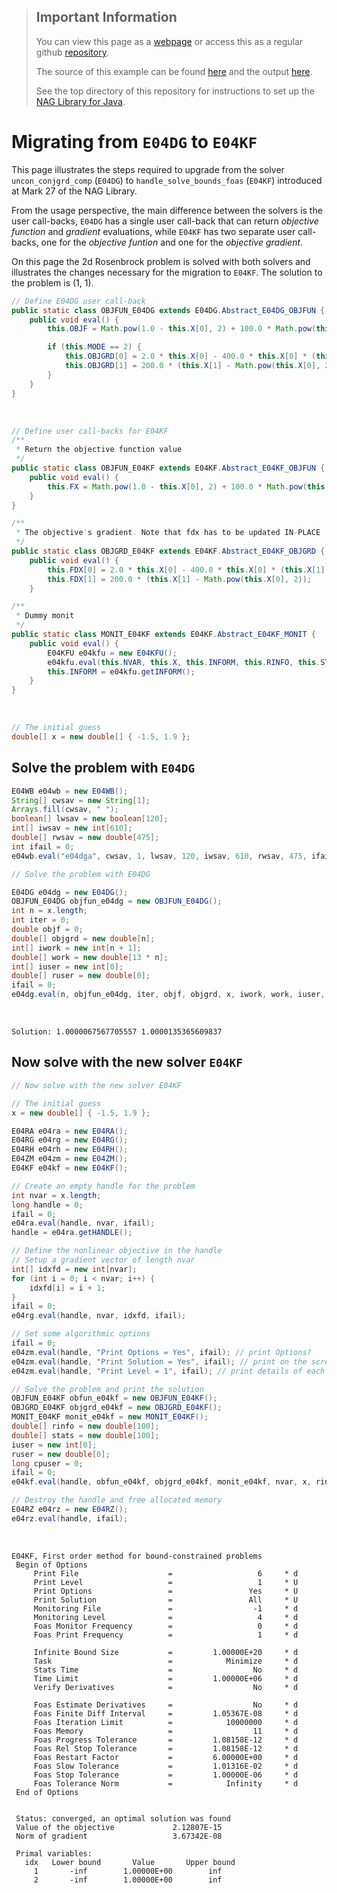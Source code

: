 > ## Important Information
> You can view this page as a [webpage](https://numericalalgorithmsgroup.github.io/NAGJavaExamples/FOAS/migration) or access this as a regular github [repository](https://github.com/numericalalgorithmsgroup/NAGJavaExamples/tree/main/FOAS/migration).
>
> The source of this example can be found [here](https://numericalalgorithmsgroup.github.io/NAGJavaExamples/FOAS/migration/Migration_E04DG_E04KF.java) and the output [here](https://github.com/numericalalgorithmsgroup/NAGJavaExamples/tree/main/FOAS/migration/output.txt).
>
> See the top directory of this repository for instructions to set up the [NAG Library for Java](https://github.com/numericalalgorithmsgroup/NAGJavaExamples).

# Migrating from `E04DG` to `E04KF`

This page illustrates the steps required to upgrade from the solver `uncon_conjgrd_comp` (`E04DG`) to `handle_solve_bounds_foas` (`E04KF`) introduced at Mark 27 of the NAG Library.

From the usage perspective, the main difference between the solvers is the user call-backs,
`E04DG` has a single user call-back that can return *objective 
function* and *gradient* evaluations, while `E04KF` has two separate user call-backs, 
one for the *objective funtion* and one for the *objective gradient*.

On this page the 2d Rosenbrock problem is solved with both solvers and illustrates the changes necessary for the migration to `E04KF`. The solution to the problem is (1, 1).

```java
// Define E04DG user call-back
public static class OBJFUN_E04DG extends E04DG.Abstract_E04DG_OBJFUN {
    public void eval() {
        this.OBJF = Math.pow(1.0 - this.X[0], 2) + 100.0 * Math.pow(this.X[1] - Math.pow(this.X[0], 2), 2);

        if (this.MODE == 2) {
            this.OBJGRD[0] = 2.0 * this.X[0] - 400.0 * this.X[0] * (this.X[1] - Math.pow(this.X[0], 2)) - 2.0;
            this.OBJGRD[1] = 200.0 * (this.X[1] - Math.pow(this.X[0], 2));
        }
    }
}
```

</br>

```java
// Define user call-backs for E04KF
/**
 * Return the objective function value
 */
public static class OBJFUN_E04KF extends E04KF.Abstract_E04KF_OBJFUN {
    public void eval() {
        this.FX = Math.pow(1.0 - this.X[0], 2) + 100.0 * Math.pow(this.X[1] - Math.pow(this.X[0], 2), 2);
    }
}

/**
 * The objective's gradient. Note that fdx has to be updated IN-PLACE
 */
public static class OBJGRD_E04KF extends E04KF.Abstract_E04KF_OBJGRD {
    public void eval() {
        this.FDX[0] = 2.0 * this.X[0] - 400.0 * this.X[0] * (this.X[1] - Math.pow(this.X[0], 2)) - 2.0;
        this.FDX[1] = 200.0 * (this.X[1] - Math.pow(this.X[0], 2));
    }

/**
 * Dummy monit
 */
public static class MONIT_E04KF extends E04KF.Abstract_E04KF_MONIT {
    public void eval() {
        E04KFU e04kfu = new E04KFU();
        e04kfu.eval(this.NVAR, this.X, this.INFORM, this.RINFO, this.STATS, this.IUSER, this.RUSER, this.CPUSER);
        this.INFORM = e04kfu.getINFORM();
    }
}
```

</br>

```java
// The initial guess
double[] x = new double[] { -1.5, 1.9 };
```

## Solve the problem with `E04DG`

```java
E04WB e04wb = new E04WB();
String[] cwsav = new String[1];
Arrays.fill(cwsav, " ");
boolean[] lwsav = new boolean[120];
int[] iwsav = new int[610];
double[] rwsav = new double[475];
int ifail = 0;
e04wb.eval("e04dga", cwsav, 1, lwsav, 120, iwsav, 610, rwsav, 475, ifail);

// Solve the problem with E04DG

E04DG e04dg = new E04DG();
OBJFUN_E04DG objfun_e04dg = new OBJFUN_E04DG();
int n = x.length;
int iter = 0;
double objf = 0;
double[] objgrd = new double[n];
int[] iwork = new int[n + 1];
double[] work = new double[13 * n];
int[] iuser = new int[0];
double[] ruser = new double[0];
ifail = 0;
e04dg.eval(n, objfun_e04dg, iter, objf, objgrd, x, iwork, work, iuser, ruser, lwsav, iwsav, rwsav, ifail);
```

</br>

```
Solution: 1.0000067567705557 1.0000135365609837
```

## Now solve with the new solver `E04KF`

```java
// Now solve with the new solver E04KF

// The initial guess
x = new double[] { -1.5, 1.9 };

E04RA e04ra = new E04RA();
E04RG e04rg = new E04RG();
E04RH e04rh = new E04RH();
E04ZM e04zm = new E04ZM();
E04KF e04kf = new E04KF();

// Create an empty handle for the problem
int nvar = x.length;
long handle = 0;
ifail = 0;
e04ra.eval(handle, nvar, ifail);
handle = e04ra.getHANDLE();

// Define the nonlinear objective in the handle
// Setup a gradient vector of length nvar
int[] idxfd = new int[nvar];
for (int i = 0; i < nvar; i++) {
    idxfd[i] = i + 1;
}
ifail = 0;
e04rg.eval(handle, nvar, idxfd, ifail);

// Set some algorithmic options
ifail = 0;
e04zm.eval(handle, "Print Options = Yes", ifail); // print Options?
e04zm.eval(handle, "Print Solution = Yes", ifail); // print on the screen the solution point X
e04zm.eval(handle, "Print Level = 1", ifail); // print details of each iteration (screen)

// Solve the problem and print the solution
OBJFUN_E04KF obfun_e04kf = new OBJFUN_E04KF();
OBJGRD_E04KF objgrd_e04kf = new OBJGRD_E04KF();
MONIT_E04KF monit_e04kf = new MONIT_E04KF();
double[] rinfo = new double[100];
double[] stats = new double[100];
iuser = new int[0];
ruser = new double[0];
long cpuser = 0;
ifail = 0;
e04kf.eval(handle, obfun_e04kf, objgrd_e04kf, monit_e04kf, nvar, x, rinfo, stats, iuser, ruser, cpuser, ifail);

// Destroy the handle and free allocated memory
E04RZ e04rz = new E04RZ();
e04rz.eval(handle, ifail);
```

</br>

```
E04KF, First order method for bound-constrained problems                       
 Begin of Options                                                               
     Print File                    =                   6     * d                
     Print Level                   =                   1     * U                
     Print Options                 =                 Yes     * U                
     Print Solution                =                 All     * U                
     Monitoring File               =                  -1     * d                
     Monitoring Level              =                   4     * d                
     Foas Monitor Frequency        =                   0     * d                
     Foas Print Frequency          =                   1     * d                
 
     Infinite Bound Size           =         1.00000E+20     * d                
     Task                          =            Minimize     * d                
     Stats Time                    =                  No     * d                
     Time Limit                    =         1.00000E+06     * d                
     Verify Derivatives            =                  No     * d                
 
     Foas Estimate Derivatives     =                  No     * d                
     Foas Finite Diff Interval     =         1.05367E-08     * d                
     Foas Iteration Limit          =            10000000     * d                
     Foas Memory                   =                  11     * d                
     Foas Progress Tolerance       =         1.08158E-12     * d                
     Foas Rel Stop Tolerance       =         1.08158E-12     * d                
     Foas Restart Factor           =         6.00000E+00     * d                
     Foas Slow Tolerance           =         1.01316E-02     * d                
     Foas Stop Tolerance           =         1.00000E-06     * d                
     Foas Tolerance Norm           =            Infinity     * d                
 End of Options                                                                 
                                                                                
                                                                                                    
 Status: converged, an optimal solution was found                                                   
 Value of the objective             2.12807E-15                                                     
 Norm of gradient                   3.67342E-08                                                     
                                                                                
 Primal variables:                                                              
   idx   Lower bound       Value       Upper bound                              
     1       -inf        1.00000E+00        inf                                 
     2       -inf        1.00000E+00        inf                                 
```
